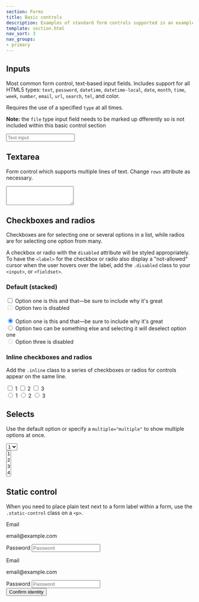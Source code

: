 ```yaml
---
section: Forms
title: Basic controls
description: Examples of standard form controls supported in an example form layout.
template: section.html
nav_sort: 3
nav_groups:
- primary
---
```


## Inputs

Most common form control, text-based input fields. Includes support for all HTML5 types:
<code>text</code>, <code>password</code>, <code>datetime</code>, <code>datetime-local</code>,
<code>date</code>, <code>month</code>, <code>time</code>, <code>week</code>, <code>number</code>,
<code>email</code>, <code>url</code>, <code>search</code>, <code>tel</code>, and <color>color</color>.

Requires the use of a specified <code>type</code> at all times.

<div class="alert alert-info">
  <p><strong>Note:</strong> the <code>file</code> type input field needs to be marked up dfferently so
    is not included within this basic control section</p>
</div>

<form class="guide-example">
  <input type="text" placeholder="Text input">
</form>

## Textarea

Form control which supports multiple lines of text. Change <code>rows</code> attribute as necessary.

<form class="guide-example">
  <textarea rows="3"></textarea>
</form>

## Checkboxes and radios

Checkboxes are for selecting one or several options in a list, while radios are for selecting one option from many.

A checkbox or radio with the <code>disabled</code> attribute will be styled appropriately. To have the <code>&lt;label&gt;</code> for the checkbox or radio also display a "not-allowed" cursor when the user hovers over the label, add the <code>.disabled</code> class to your <code>&lt;input&gt;</code>, or <code>&lt;fieldset&gt;</code>.

### Default (stacked)

<form class="guide-example">
  <div class="checkbox">
    <label>
      <input type="checkbox" value="">
      Option one is this and that&mdash;be sure to include why it's great
    </label>
  </div>
  <div class="checkbox disabled">
    <label>
      <input type="checkbox" value="" disabled>
      Option two is disabled
    </label>
  </div>
  <br class="example-ignore"/>
  <div class="radio">
    <label>
      <input type="radio" name="optionsRadios" id="optionsRadios1" value="option1" checked>
      Option one is this and that&mdash;be sure to include why it's great
    </label>
  </div>
  <div class="radio">
    <label>
      <input type="radio" name="optionsRadios" id="optionsRadios2" value="option2">
      Option two can be something else and selecting it will deselect option one
    </label>
  </div>
  <div class="radio disabled">
    <label>
      <input type="radio" name="optionsRadios" id="optionsRadios3" value="option3" disabled>
      Option three is disabled
    </label>
  </div>
</form>

### Inline checkboxes and radios

Add the <code>.inline</code> class to a series of checkboxes or radios for controls appear on the same line.

<form class="guide-example">
  <label class="checkbox inline">
    <input type="checkbox" id="inlineCheckbox1" value="option1"> 1
  </label>
  <label class="checkbox inline">
    <input type="checkbox" id="inlineCheckbox2" value="option2"> 2
  </label>
  <label class="checkbox inline">
    <input type="checkbox" id="inlineCheckbox3" value="option3"> 3
  </label>
  <br class="example-ignore"/>
  <label class="radio inline">
    <input type="radio" name="inlineRadioOptions" id="inlineRadio1" value="option1"> 1
  </label>
  <label class="radio inline">
    <input type="radio" name="inlineRadioOptions" id="inlineRadio2" value="option2"> 2
  </label>
  <label class="radio inline">
    <input type="radio" name="inlineRadioOptions" id="inlineRadio3" value="option3"> 3
  </label>
</form>

## Selects

Use the default option or specify a <code>multiple="multiple"</code> to show multiple options at once.

<form class="guide-example">
  <select>
    <option>1</option>
    <option>2</option>
    <option>3</option>
    <option>4</option>
    <option>5</option>
  </select>

  <br>

  <select multiple="multiple">
    <option>1</option>
    <option>2</option>
    <option>3</option>
    <option>4</option>
    <option>5</option>
  </select>
</form>

## Static control

When you need to place plain text next to a form label within a form, use the <code>.static-control</code> class on a <code>&lt;p&gt;</code>.

<div class="guide-example">
  <form class="horizontal" role="form">
    <div class="form-group">
      <label>Email</label>
      <p class="form-control-static">email@example.com</p>
    </div>
    <div class="form-group">
      <label for="inputPassword">Password</label>
      <input type="password" id="inputPassword" placeholder="Password">
    </div>
  </form>
</div>

<div class="guide-example">
  <form class="inline" role="form">
    <div class="form-group">
      <label>Email</label>
      <p class="form-control-static">email@example.com</p>
    </div>
    <div class="form-group">
      <label for="inputPassword2">Password</label>
      <input type="password" id="inputPassword2" placeholder="Password">
    </div>
    <button type="submit" class="btn">Confirm identity</button>
  </form>
</div>
